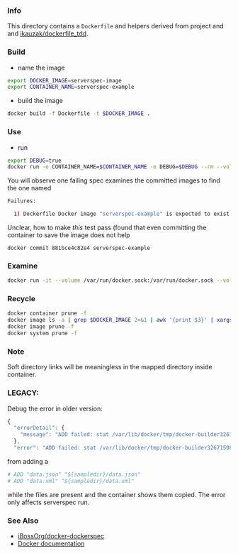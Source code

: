 ### Info

This directory contains a `Dockerfile` and helpers derived from [](https://github.com/operep/docker-serverspec) project and [](https://github.com/iBossOrg/docker-dockerspec) and [ikauzak/dockerfile_tdd](https://github.com/ikauzak/dockerfile_tdd).

### Build
* name the image
```sh
export DOCKER_IMAGE=serverspec-image
export CONTAINER_NAME=serverspec-example
```
* build the image
```sh
docker build -f Dockerfile -t $DOCKER_IMAGE .
```

### Use

* run
```sh
export DEBUG=true
docker run -e CONTAINER_NAME=$CONTAINER_NAME -e DEBUG=$DEBUG --rm --volume /var/run/docker.sock:/var/run/docker.sock --volume $(pwd)/spec/localhost:/serverspec/spec/localhost -w /serverspec $DOCKER_IMAGE 2>&1 |tee a.log
```

You will observe one failing spec examines the committed images to find the one named

```sh
Failures:

  1) Dockerfile Docker image "serverspec-example" is expected to exist
```
Unclear, how to make *this* test pass (found that even committing the container to save the image does not help
```
docker commit 881bce4c82e4 serverspec-example
```
### Examine

```sh
docker run -it --volume /var/run/docker.sock:/var/run/docker.sock --volume $(pwd)/spec/localhost:/serverspec/spec/localhost -w /serverspec $CONTAINER_NAME /bin/ash
```
### Recycle
```sh
docker container prune -f
docker image ls -a | grep $DOCKER_IMAGE 2>&1 | awk '{print $3}' | xargs -IX docker image rm -f X
docker image prune -f
docker system prune -f
```
### Note
Soft directory links will be meaningless in the mapped directory inside container.

### LEGACY:

Debug the error in older version:
```js
{
  "errorDetail": {
    "message": "ADD failed: stat /var/lib/docker/tmp/docker-builder326715086/data.json: no such file or directory"
  },
  "error": "ADD failed: stat /var/lib/docker/tmp/docker-builder326715086/data.json
```
from adding a
```sh
# ADD "data.json" "${sampledir}/data.json"
# ADD "data.xml" "${sampledir}/data.xml"
```
while the files are present and the container shows them copied. The error only affects serverspec run.


### See Also

 * [iBossOrg/docker-dockerspec](https://github.com/iBossOrg/docker-dockerspec/blob/master/Dockerfile)
 * [Docker documentation](https://docs.docker.com/engine/reference/builder/)
